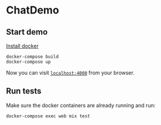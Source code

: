 # ChatDemo

## Start demo

[Install docker](https://docs.docker.com/get-docker/)

```
docker-compose build
docker-compose up
```

Now you can visit [`localhost:4000`](http://localhost:4000) from your browser.

## Run tests

Make sure the docker containers are already running and run:

```
docker-compose exec web mix test
```
